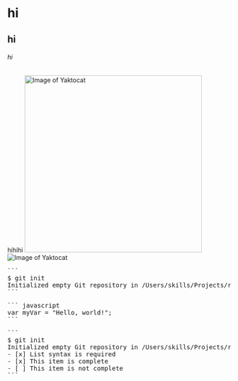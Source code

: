 # hi
## hi
###### hi
hihihi
<img alt="Image of Yaktocat" src=https://octodex.github.com/images/yaktocat.png width=400>
![Image of Yaktocat](https://octodex.github.com/images/yaktocat.png)
<pre>
```
$ git init
Initialized empty Git repository in /Users/skills/Projects/recipe-repository/.git/
```
</pre>
<pre>
``` javascript
var myVar = "Hello, world!";
```
</pre>
<pre>
```
$ git init
Initialized empty Git repository in /Users/skills/Projects/recipe-repository/.git/
- [x] List syntax is required
- [x] This item is complete
- [ ] This item is not complete
```
</pre>
